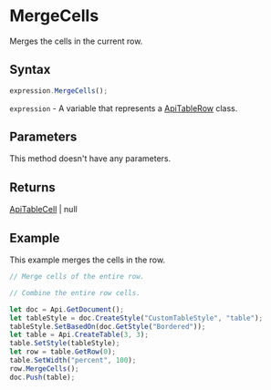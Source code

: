 # MergeCells

Merges the cells in the current row.

## Syntax

```javascript
expression.MergeCells();
```

`expression` - A variable that represents a [ApiTableRow](../ApiTableRow.md) class.

## Parameters

This method doesn't have any parameters.

## Returns

[ApiTableCell](../../ApiTableCell/ApiTableCell.md) \| null

## Example

This example merges the cells in the row.

```javascript editor-docx
// Merge cells of the entire row.

// Combine the entire row cells.

let doc = Api.GetDocument();
let tableStyle = doc.CreateStyle("CustomTableStyle", "table");
tableStyle.SetBasedOn(doc.GetStyle("Bordered"));
let table = Api.CreateTable(3, 3);
table.SetStyle(tableStyle);
let row = table.GetRow(0);
table.SetWidth("percent", 100);
row.MergeCells();
doc.Push(table);
```
